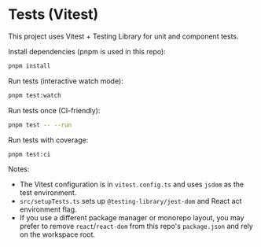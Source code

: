 # Tests (Vitest)

This project uses Vitest + Testing Library for unit and component tests.

Install dependencies (pnpm is used in this repo):

```zsh
pnpm install
```

Run tests (interactive watch mode):

```zsh
pnpm test:watch
```

Run tests once (CI-friendly):

```zsh
pnpm test -- --run
```

Run tests with coverage:

```zsh
pnpm test:ci
```

Notes:

- The Vitest configuration is in `vitest.config.ts` and uses `jsdom` as the test environment.
- `src/setupTests.ts` sets up `@testing-library/jest-dom` and React act environment flag.
- If you use a different package manager or monorepo layout, you may prefer to remove `react`/`react-dom` from this repo's `package.json` and rely on the workspace root.
